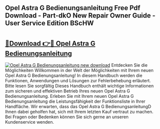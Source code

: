 ## Opel Astra G Bedienungsanleitung Free Pdf Download - Part-dkO New Repair Owner Guide - User Service Edition BScHW

# <h2><a href="http://df0tuof.blite.top/?on=Opel+Astra+G+Bedienungsanleitung">🔗Download 👉🔴 Opel Astra G Bedienungsanleitung</a></h2>

[![Opel Astra G Bedienungsanleitung new download](https://i.imgur.com/lujVjoI.png)](http://df0tuof.blite.top/?on=Opel+Astra+G+Bedienungsanleitung)
Entdecken Sie die Möglichkeiten Willkommen in der Welt der Möglichkeiten mit Ihrem neuen Opel Astra G Bedienungsanleitung! In diesem Handbuch werden die Funktionen, Anwendungen und Lösungen zur Fehlerbehebung erläutert. Bitte lesen Sie sorgfältig Dieses Handbuch enthält wichtige Informationen zum sicheren und effektiven Betrieb Ihres neuen Opel Astra G Bedienungsanleitung. Erleben Sie mit Ihrem neuen Opel Astra G Bedienungsanleitung die Leistungsfähigkeit der Funktionsliste in Ihrer Handfläche. Wir erwarten, dass das Opel Astra G BedienungsanleitungD Ihnen dabei geholfen hat, sich mit Ihrem letzten Kauf vertraut zu machen. Bei Fragen oder Bedenken können Sie sich gerne an unseren Kundenservice wenden.
